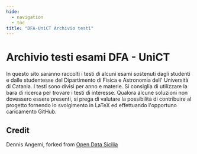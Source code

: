 ```yaml
---
hide:
  - navigation
  - toc
title: "DFA-UniCT Archivio testi"
---
```


# Archivio testi esami DFA - UniCT

In questo sito saranno raccolti i testi di alcuni esami sostenuti dagli studenti e dalle studentesse del Dipartimento di Fisica e Astronomia dell' Università di Catania. I testi sono divisi per anno e materie. Si consiglia di utilizzare la bara di ricerca per trovare i testi di interesse. Qualora alcune soluzioni non dovessero essere presenti, si prega di valutare la possibilità di contribuire al progetto fornendo lo svolgimento in LaTeX ed effettuando l'opportuno caricamento GitHub.

## Credit
Dennis Angemi, forked from [Open Data Sicilia](https://github.com/opendatasicilia/ods-mkdocs-material) 